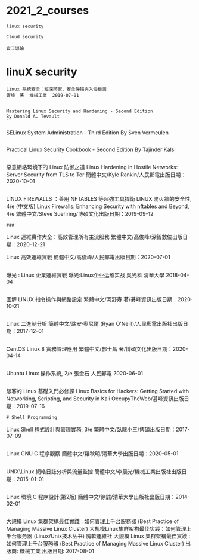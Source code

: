# 2021_2_courses
```
linux security

Cloud security

資工導論
```

# linuX security
```
Linux 系統安全：縱深防禦、安全掃描與入侵檢測
胥峰　著  機械工業  2019-07-01
```
```

Mastering Linux Security and Hardening - Second Edition
By Donald A. Tevault
``
```
SELinux System Administration - Third Edition
By Sven Vermeulen
```
```
Practical Linux Security Cookbook - Second Edition
By Tajinder Kalsi
```
```
惡意網絡環境下的 Linux 防御之道 
Linux Hardening in Hostile Networks: Server Security from TLS to Tor
簡體中文/Kyle Rankin/人民郵電出版日期：2020-10-01
```
```
LINUX FIREWALLS ：善用 NFTABLES 等超強工具捍衛 LINUX 防火牆的安全性, 4/e (中文版) 
Linux Firewalls: Enhancing Security with nftables and Beyond, 4/e
繁體中文/Steve Suehring/博碩文化出版日期：2019-09-12
```
###
```
Linux 運維實作大全：高效管理所有主流服務
繁體中文/高俊峰/深智數位出版日期：2020-12-21

Linux 高效運維實戰
簡體中文/高俊峰/人民郵電出版日期：2020-07-01
```
```
曝光 : Linux 企業運維實戰 曝光:Linux企业运维实战
吳光科   清華大學   2018-04-04
```
```
圖解 LINUX 指令操作與網路設定
繁體中文/河野寿 著/碁峰資訊出版日期：2020-10-21
```
```
Linux 二進制分析
簡體中文/瑞安·奧尼爾 (Ryan O'Neill)/人民郵電出版社出版日期：2017-12-01
```

```
CentOS Linux 8 實務管理應用
繁體中文/酆士昌 著/博碩文化出版日期：2020-04-14
```
```
Ubuntu Linux 操作系統, 2/e
張金石   人民郵電   2020-06-01
```
```
駭客的 Linux 基礎入門必修課 
Linux Basics for Hackers: Getting Started with Networking, Scripting, and Security in Kali
OccupyTheWeb/碁峰資訊出版日期：2019-07-16
```
# Shell Programming
```
Linux Shell 程式設計與管理實務, 3/e
繁體中文/臥龍小三/博碩出版日期：2017-07-09
```
```
Linux GNU C 程序觀察
簡體中文/羅秋明/清華大學出版日期：2020-05-01
```

```
UNIX\Linux 網絡日誌分析與流量監控
簡體中文/李晨光/機械工業出版社出版日期：2015-01-01
```
```
Linux 環境 C 程序設計(第2版)
簡體中文/徐誠/清華大學出版社出版日期：2014-02-01
```

```
大規模 Linux 集群架構最佳實踐 : 如何管理上千台服務器 (Best Practice of Managing Massive Linux Cluster) 大规模Linux集群架构最佳实践：如何管理上千台服务器 (Linux/Unix技术丛书)
魔軟運維社
大規模 Linux 集群架構最佳實踐 : 如何管理上千台服務器 (Best Practice of Managing Massive Linux Cluster)
出版商:
機械工業
出版日期:
2017-08-01
```
